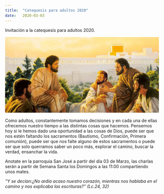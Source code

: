 ```yaml
---
title:  "Catequesis para adultos 2020"
date:   2020-03-03
---
```

Invitación a la catequesis para adultos 2020.

![imagen de Jesús](/assets/img/posts/imagen-catequesis.png)


Como adultos, constantemente tomamos decisiones y en cada una de ellas ofrecemos nuestro tiempo a las distintas cosas que hacemos. Pensemos hoy si le hemos dado una oportunidad a las cosas de Dios, puede ser que nos estén faltando los sacramentos (Bautismo, Confirmación, Primera comunión), puede ser que nos falte alguno de estos sacramentos o puede ser que solo querramos saber un poco más, explorar el camino, buscar la verdad, ensanchar la vida.

Anotate en la parroquia San José a partir del día 03 de Marzo, las charlas serán a partir de Semana Santa los Domingos a las 11:00 compartiendo unos mates.

*“Y se decían:¿No ardía acaso nuestro corazón, mientras nos hablaba en el camino y nos explicaba las escrituras?” (Lc.24, 32)*

  	